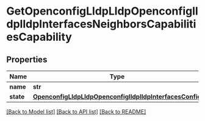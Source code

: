 # GetOpenconfigLldpLldpOpenconfiglldplldpInterfacesNeighborsCapabilitiesCapability

## Properties
Name | Type | Description | Notes
------------ | ------------- | ------------- | -------------
**name** | **str** |  | 
**state** | [**OpenconfigLldpLldpOpenconfiglldplldpInterfacesConfig**](OpenconfigLldpLldpOpenconfiglldplldpInterfacesConfig.md) |  | [optional] 

[[Back to Model list]](../README.md#documentation-for-models) [[Back to API list]](../README.md#documentation-for-api-endpoints) [[Back to README]](../README.md)


